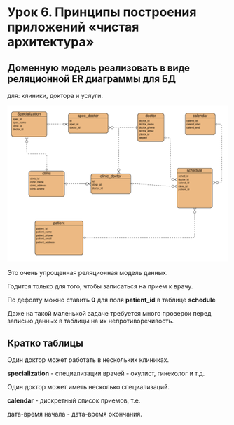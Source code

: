 # Урок 6. Принципы построения приложений «чистая архитектура»

## Доменную модель реализовать в виде реляционной ER диаграммы для БД 


для: клиники, доктора и услуги.


![ER-model](./ER-model.png)

Это очень упрощенная реляционная модель данных.

Годится только для того, чтобы записаться на прием к врачу.

По дефолту можно ставить **0** для поля **patient_id** в таблице **schedule**

Даже на такой маленькой задаче требуется много проверок перед записью данных в таблицы на их непротиворечивость.



## Кратко таблицы

Один доктор может работать в нескольких клиниках.



**specialization** - специализации врачей - окулист, гинеколог и т.д. 

Один доктор может иметь несколько специализаций.

**calendar** - дискретный список приемов, т.е.

дата-время начала - дата-время окончания.
